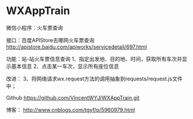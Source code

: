 # WXAppTrain

微信小程序：火车票查询

接口：百度APIStore去哪网火车票查询
http://apistore.baidu.com/apiworks/servicedetail/697.html

功能：站-站火车票信息查询
1、指定出发地、目的地、时间，获取所有车次并显示基本信息
2、点击某一车次，显示所有座位信息

改进：
3、将网络请求wx.request方法的调用抽象到requests/request.js文件中；

Github
https://github.com/VincentWYJ/WXAppTrain.git

博客：
http://www.cnblogs.com/tgyf/p/5960979.html
